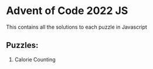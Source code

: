 # Advent of Code 2022 JS
This contains all the solutions to each puzzle in Javascript

## Puzzles:
1. Calorie Counting
